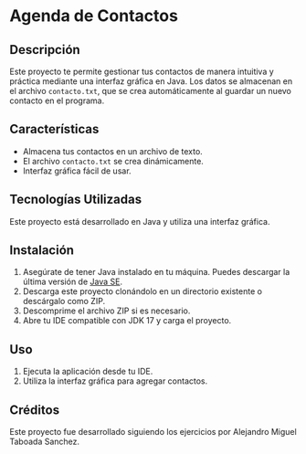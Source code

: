# Agenda de Contactos

## Descripción
Este proyecto te permite gestionar tus contactos de manera intuitiva y práctica mediante una interfaz gráfica en Java. 
Los datos se almacenan en el archivo `contacto.txt`, que se crea automáticamente al guardar un nuevo contacto en el programa.

## Características
- Almacena tus contactos en un archivo de texto.
- El archivo `contacto.txt` se crea dinámicamente.
- Interfaz gráfica fácil de usar.

## Tecnologías Utilizadas
Este proyecto está desarrollado en Java y utiliza una interfaz gráfica.

## Instalación
1. Asegúrate de tener Java instalado en tu máquina. Puedes descargar la última versión de [Java SE](https://www.oracle.com/co/java/technologies/downloads/#java17).
2. Descarga este proyecto clonándolo en un directorio existente o descárgalo como ZIP.
3. Descomprime el archivo ZIP si es necesario.
4. Abre tu IDE compatible con JDK 17 y carga el proyecto.

## Uso
1. Ejecuta la aplicación desde tu IDE.
2. Utiliza la interfaz gráfica para agregar contactos.

## Créditos
Este proyecto fue desarrollado siguiendo los ejercicios por Alejandro Miguel Taboada Sanchez.
